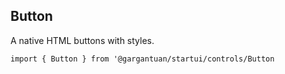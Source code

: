 ## Button

A native HTML buttons with styles.

```
import { Button } from '@gargantuan/startui/controls/Button
```